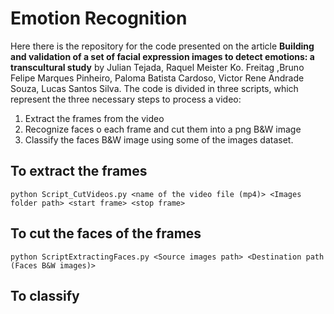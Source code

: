 # Emotion Recognition 
Here there is the repository for the code presented on the article **Building and validation of a set of facial expression images to detect emotions: a transcultural study** by Julian Tejada, Raquel Meister Ko. Freitag ,Bruno Felipe Marques Pinheiro, Paloma Batista Cardoso, Victor Rene Andrade Souza, Lucas Santos Silva.
The code is divided in three scripts, which represent the three necessary steps to process a video:
1. Extract the frames from the video
2. Recognize faces o each frame and cut them into a png B&W image
3. Classify the faces B&W image using some of the images dataset. 

## To extract the frames
`python Script_CutVideos.py <name of the video file (mp4)> <Images folder path> <start frame> <stop frame>`

## To cut the faces of the frames
`python ScriptExtractingFaces.py <Source images path> <Destination path (Faces B&W images)>` 

## To classify 
